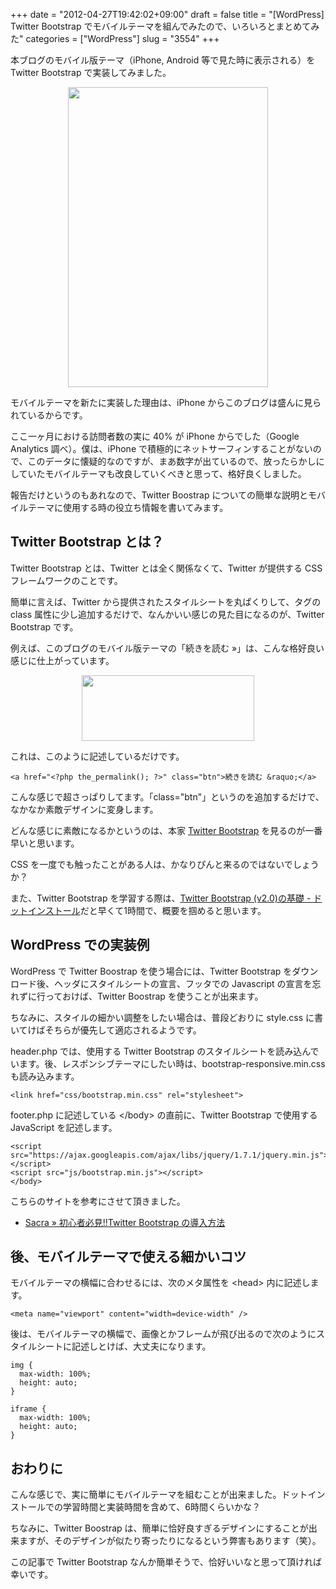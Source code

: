 +++
date = "2012-04-27T19:42:02+09:00"
draft = false
title = "[WordPress] Twitter Bootstrap でモバイルテーマを組んでみたので、いろいろとまとめてみた"
categories = ["WordPress"]
slug = "3554"
+++

本ブログのモバイル版テーマ（iPhone, Android 等で見た時に表示される）を Twitter Bootstrap で実装してみました。

<img style="display:block; margin-left:auto; margin-right:auto;" src="/images/2012/04/3554_1.png" border="0" width="320" height="480" />

モバイルテーマを新たに実装した理由は、iPhone からこのブログは盛んに見られているからです。

ここ一ヶ月における訪問者数の実に 40% が iPhone からでした（Google Analytics 調べ）。僕は、iPhone で積極的にネットサーフィンすることがないので、このデータに懐疑的なのですが、まあ数字が出ているので、放ったらかしにしていたモバイルテーマも改良していくべきと思って、格好良くしました。

報告だけというのもあれなので、Twitter Boostrap についての簡単な説明とモバイルテーマに使用する時の役立ち情報を書いてみます。

<h2>Twitter Bootstrap とは？</h2>

Twitter Bootstrap とは、Twitter とは全く関係なくて、Twitter が提供する CSS フレームワークのことです。

簡単に言えば、Twitter から提供されたスタイルシートを丸ぱくりして、タグの class 属性に少し追加するだけで、なんかいい感じの見た目になるのが、Twitter Bootstrap です。

例えば、このブログのモバイル版テーマの「続きを読む &raquo;」は、こんな格好良い感じに仕上がっています。

<img style="display:block; margin-left:auto; margin-right:auto;" src="/images/2012/04/3554_2.png" border="0" width="276" height="105" />

これは、このように記述しているだけです。

<pre><code>&lt;a href=&quot;&lt;?php the_permalink(); ?&gt;&quot; class=&quot;btn&quot;&gt;続きを読む &amp;raquo;&lt;/a&gt;</code></pre>

こんな感じで超さっぱりしてます。「class="btn"」というのを追加するだけで、なかなか素敵デザインに変身します。

どんな感じに素敵になるかというのは、本家 <a href="http://twitter.github.com/bootstrap/" target="_blank">Twitter Bootstrap</a> を見るのが一番早いと思います。

CSS を一度でも触ったことがある人は、かなりぴんと来るのではないでしょうか？

また、Twitter Bootstrap を学習する際は、<a href="http://dotinstall.com/lessons/basic_twitter_bootstrap_v2" target="_blank">Twitter Bootstrap (v2.0)の基礎 - ドットインストール</a>だと早くて1時間で、概要を掴めると思います。

<h2>WordPress での実装例</h2>

WordPress で Twitter Boostrap を使う場合には、Twitter Bootstrap をダウンロード後、ヘッダにスタイルシートの宣言、フッタでの Javascript の宣言を忘れずに行っておけば、Twitter Boostrap を使うことが出来ます。

ちなみに、スタイルの細かい調整をしたい場合は、普段どおりに style.css に書いてけばそちらが優先して適応されるようです。

header.php では、使用する Twitter Bootstrap のスタイルシートを読み込んでいます。後、レスポンシブテーマにしたい時は、bootstrap-responsive.min.css も読み込みます。

<pre><code>&lt;link href=&quot;css/bootstrap.min.css&quot; rel=&quot;stylesheet&quot;&gt;
</code></pre>

footer.php に記述している &#60;/body&#62; の直前に、Twitter Bootstrap で使用する JavaScript を記述します。

<pre><code>&lt;script src=&quot;https://ajax.googleapis.com/ajax/libs/jquery/1.7.1/jquery.min.js&quot;&gt;&lt;/script&gt;
&lt;script src=&quot;js/bootstrap.min.js&quot;&gt;&lt;/script&gt;
&lt;/body&gt;
</code></pre>

こちらのサイトを参考にさせて頂きました。

<ul><li><a href="http://yasuhirode.com/%E5%88%9D%E5%BF%83%E8%80%85%E5%BF%85%E8%A6%8Btwitter-bootstrap-%E3%81%AE%E5%B0%8E%E5%85%A5%E6%96%B9%E6%B3%95/" target="_blank">Sacra » 初心者必見!!Twitter Bootstrap の導入方法</a></li></ul>

<h2>後、モバイルテーマで使える細かいコツ</h2>

モバイルテーマの横幅に合わせるには、次のメタ属性を &#60;head&#62; 内に記述します。

<pre><code>&lt;meta name=&quot;viewport&quot; content=&quot;width=device-width&quot; /&gt;</code></pre>

後は、モバイルテーマの横幅で、画像とかフレームが飛び出るので次のようにスタイルシートに記述しとけば、大丈夫になります。

<pre><code>img {
  max-width: 100%;
  height: auto;
}

iframe {
  max-width: 100%;
  height: auto;
}
</code></pre>

<h2>おわりに</h2>

こんな感じで、実に簡単にモバイルテーマを組むことが出来ました。ドットインストールでの学習時間と実装時間を含めて、6時間くらいかな？

ちなみに、Twitter Boostrap は、簡単に恰好良すぎるデザインにすることが出来ますが、そのデザインが似たり寄ったりになるという弊害もあります（笑）。

この記事で Twitter Bootstrap なんか簡単そうで、恰好いいなと思って頂ければ幸いです。
